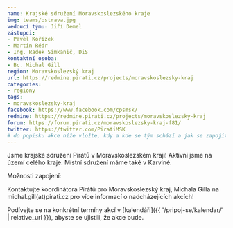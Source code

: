 ```yaml
---
name: Krajské sdružení Moravskoslezského kraje
img: teams/ostrava.jpg
vedoucí týmu: Jiří Demel
zástupci:
- Pavel Kořízek
- Martin Rédr
- Ing. Radek Simkanič, DiS
kontaktní osoba:
- Bc. Michal Gill
region: Moravskoslezský kraj
url: https://redmine.pirati.cz/projects/moravskoslezsky-kraj
categories:
- regiony
tags:
- moravskoslezsky-kraj
facebook: https://www.facebook.com/cpsmsk/
redmine: https://redmine.pirati.cz/projects/moravskoslezsky-kraj
forum: https://forum.pirati.cz/moravskoslezsky-kraj-f81/
twitter: https://twitter.com/PiratiMSK
# do popisku akce níže vložte, kdy a kde se tým schází a jak se zapojit
---
```


Jsme krajské sdružení Pirátů v Moravskoslezském kraji! Aktivní jsme na území celého kraje. Místní sdružení máme také v Karviné.

Možnosti zapojení:

Kontaktujte koordinátora Pirátů pro Moravskoslezský kraj, Michala Gilla na michal.gill(аt)pirati.cz pro více informací o nadcházejících akcích!

Podívejte se na konkrétní termíny akcí v [kalendáři]({{ '/pripoj-se/kalendar/' | relative_url }}),
abyste se ujistili, že akce bude.
